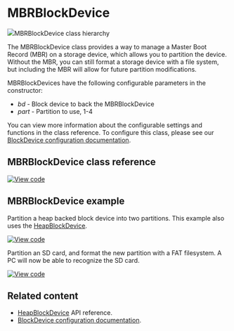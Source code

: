 # MBRBlockDevice

<span class="images">![](http://os.mbed.com/docs/mbed-os/6.0.0-preview/mbed-os-api-doxy/classmbed_1_1_m_b_r_block_device.png)<span>MBRBlockDevice class hierarchy</span></span>

The MBRBlockDevice class provides a way to manage a Master Boot Record (MBR) on a storage device, which allows you to partition the device. Without the MBR, you can still format a storage device with a file system, but including the MBR will allow for future partition modifications.

MBRBlockDevices have the following configurable parameters in the constructor:

  - _bd_ - Block device to back the MBRBlockDevice
  - _part_ - Partition to use, 1-4

You can view more information about the configurable settings and functions in the class reference. To configure this class, please see our [BlockDevice configuration documentation](../reference/storage.html#blockdevice-default-configuration).

## MBRBlockDevice class reference

[![View code](https://www.mbed.com/embed/?type=library)](http://os.mbed.com/docs/mbed-os/6.0.0-preview/mbed-os-api-doxy/classmbed_1_1_m_b_r_block_device.html)

## MBRBlockDevice example

Partition a heap backed block device into two partitions. This example also uses the [HeapBlockDevice](heapblockdevice.html).

[![View code](https://www.mbed.com/embed/?url=https://github.com/ARMmbed/mbed-os-examples-docs_only/blob/master/APIs_Storage/MBRBlockDevice_ex_1)](https://github.com/ARMmbed/mbed-os-examples-docs_only/blob/master/APIs_Storage/MBRBlockDevice_ex_1/main.cpp)

Partition an SD card, and format the new partition with a FAT filesystem. A PC will now be able to recognize the SD card.

[![View code](https://www.mbed.com/embed/?url=https://github.com/ARMmbed/mbed-os-examples-docs_only/blob/master/APIs_Storage/MBRBlockDevice_ex_2)](https://github.com/ARMmbed/mbed-os-examples-docs_only/blob/master/APIs_Storage/MBRBlockDevice_ex_2/main.cpp)

## Related content

- [HeapBlockDevice](heapblockdevice.html) API reference.
- [BlockDevice configuration documentation](../reference/storage.html#blockdevice-default-configuration).
